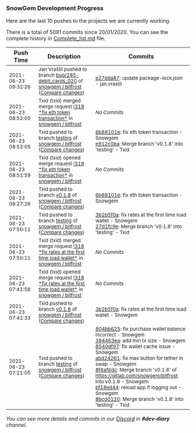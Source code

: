 
### SnowGem Development Progress

Here are the last 10 pushes to the projects we are currently working.

There is a total of 5091 commits since 20/01/2020. You can see the complete history in
 [Complete_list.md](Complete_list.md) file.

| Push Time | Description | Commits |
| --- | --- | --- |
| <sub>2021-06-23 09:32:26</sub> | <sub>Jan Vraštil pushed to branch [bug/285\-debit\_cards\_020](https://gitlab.com/snowgem/bitfrost/commits/bug/285-debit_cards_020) of [snowgem / bitfrost](https://gitlab.com/snowgem/bitfrost) ([Compare changes](https://gitlab.com/snowgem/bitfrost/compare/cea949654b18f0da288e4ae9cbe47c5ca1bb681f...e27dda878ef9df9d1d9a19f58a17773e749079d6))</sub> | <sub>[e27dda87](https://gitlab.com/snowgem/bitfrost/-/commit/e27dda878ef9df9d1d9a19f58a17773e749079d6): update package-lock.json - jan.vrastil</sub> |
| <sub>2021-06-23 08:52:05</sub> | <sub>Txid (txid) merged merge request [\!319 \*fix eth token transaction\*](https://gitlab.com/snowgem/bitfrost/-/merge_requests/319) in [snowgem / bitfrost](https://gitlab.com/snowgem/bitfrost)</sub> | <sub>_No Commits_</sub> |
| <sub>2021-06-23 08:52:05</sub> | <sub>Txid pushed to branch [testing](https://gitlab.com/snowgem/bitfrost/commits/testing) of [snowgem / bitfrost](https://gitlab.com/snowgem/bitfrost) ([Compare changes](https://gitlab.com/snowgem/bitfrost/compare/27d1fc9eb94a058441695330dd442f399affb9b9...e912c0ba350d4672c647a972b7238519c35de13f))</sub> | <sub>[6b88101e](https://gitlab.com/snowgem/bitfrost/-/commit/6b88101e5b6c757421516cbdcf0aaeb1cd7a6b1f): fix eth token transaction - Snowgem<br>[e912c0ba](https://gitlab.com/snowgem/bitfrost/-/commit/e912c0ba350d4672c647a972b7238519c35de13f): Merge branch 'v0.1.8' into 'testing' - Txid</sub> |
| <sub>2021-06-23 08:51:59</sub> | <sub>Txid (txid) opened merge request [\!319 \*fix eth token transaction\*](https://gitlab.com/snowgem/bitfrost/-/merge_requests/319) in [snowgem / bitfrost](https://gitlab.com/snowgem/bitfrost)</sub> | <sub>_No Commits_</sub> |
| <sub>2021-06-23 08:27:26</sub> | <sub>Txid pushed to branch [v0\.1\.8](https://gitlab.com/snowgem/bitfrost/commits/v0.1.8) of [snowgem / bitfrost](https://gitlab.com/snowgem/bitfrost) ([Compare changes](https://gitlab.com/snowgem/bitfrost/compare/3b2b5f0adc8f3cdebb4cd6455b60be300b856ce2...6b88101e5b6c757421516cbdcf0aaeb1cd7a6b1f))</sub> | <sub>[6b88101e](https://gitlab.com/snowgem/bitfrost/-/commit/6b88101e5b6c757421516cbdcf0aaeb1cd7a6b1f): fix eth token transaction - Snowgem</sub> |
| <sub>2021-06-23 07:50:11</sub> | <sub>Txid pushed to branch [testing](https://gitlab.com/snowgem/bitfrost/commits/testing) of [snowgem / bitfrost](https://gitlab.com/snowgem/bitfrost) ([Compare changes](https://gitlab.com/snowgem/bitfrost/compare/8bcd0120f67d5cdf30b5573cb566a0fbdbb2f8f6...27d1fc9eb94a058441695330dd442f399affb9b9))</sub> | <sub>[3b2b5f0a](https://gitlab.com/snowgem/bitfrost/-/commit/3b2b5f0adc8f3cdebb4cd6455b60be300b856ce2): fix rates at the first time load wallet - Snowgem<br>[27d1fc9e](https://gitlab.com/snowgem/bitfrost/-/commit/27d1fc9eb94a058441695330dd442f399affb9b9): Merge branch 'v0.1.8' into 'testing' - Txid</sub> |
| <sub>2021-06-23 07:50:11</sub> | <sub>Txid (txid) merged merge request [\!318 \*fix rates at the first time load wallet\*](https://gitlab.com/snowgem/bitfrost/-/merge_requests/318) in [snowgem / bitfrost](https://gitlab.com/snowgem/bitfrost)</sub> | <sub>_No Commits_</sub> |
| <sub>2021-06-23 07:41:58</sub> | <sub>Txid (txid) opened merge request [\!318 \*fix rates at the first time load wallet\*](https://gitlab.com/snowgem/bitfrost/-/merge_requests/318) in [snowgem / bitfrost](https://gitlab.com/snowgem/bitfrost)</sub> | <sub>_No Commits_</sub> |
| <sub>2021-06-23 07:41:33</sub> | <sub>Txid pushed to branch [v0\.1\.8](https://gitlab.com/snowgem/bitfrost/commits/v0.1.8) of [snowgem / bitfrost](https://gitlab.com/snowgem/bitfrost) ([Compare changes](https://gitlab.com/snowgem/bitfrost/compare/bf18ed4414d93271a218ffc3145c63cb07c8ae6c...3b2b5f0adc8f3cdebb4cd6455b60be300b856ce2))</sub> | <sub>[3b2b5f0a](https://gitlab.com/snowgem/bitfrost/-/commit/3b2b5f0adc8f3cdebb4cd6455b60be300b856ce2): fix rates at the first time load wallet - Snowgem</sub> |
| <sub>2021-06-23 07:21:05</sub> | <sub>Txid pushed to branch [testing](https://gitlab.com/snowgem/bitfrost/commits/testing) of [snowgem / bitfrost](https://gitlab.com/snowgem/bitfrost) ([Compare changes](https://gitlab.com/snowgem/bitfrost/compare/62ea3ce5a15b2836af41943ca710dcf629fd57a8...8bcd0120f67d5cdf30b5573cb566a0fbdbb2f8f6))</sub> | <sub>[804bb625](https://gitlab.com/snowgem/bitfrost/-/commit/804bb6259b6641e770eb90a2e4ec0bcb23a2080c): fix purchase wallet balance incorrect - Snowgem<br>[394463ea](https://gitlab.com/snowgem/bitfrost/-/commit/394463ea47a4c91486339b16b328dfed85964b10): add min tx size - Snowgem<br>[8540df97](https://gitlab.com/snowgem/bitfrost/-/commit/8540df9727987b3cae37f42868066ad44f7064f7): fix wallet cache issue - Snowgem<br>[abd24261](https://gitlab.com/snowgem/bitfrost/-/commit/abd24261b6fd122f2e6a257cd1b18f50b37767d7): fix max button for tether in swap - Snowgem<br>[8f6af6dc](https://gitlab.com/snowgem/bitfrost/-/commit/8f6af6dcaf9c47e1ff335be3f2e8ea8b8692841c): Merge branch 'v0.1.8' of https://gitlab.com/snowgem/bitfrost into v0.1.8 - Snowgem<br>[bf18ed44](https://gitlab.com/snowgem/bitfrost/-/commit/bf18ed4414d93271a218ffc3145c63cb07c8ae6c): reload app if logging out - Snowgem<br>[8bcd0120](https://gitlab.com/snowgem/bitfrost/-/commit/8bcd0120f67d5cdf30b5573cb566a0fbdbb2f8f6): Merge branch 'v0.1.8' into 'testing' - Txid</sub> |

_You can see more details and commits in our [Discord](https://discord.gg/zumGnbg) in **#dev-diary** channel._
